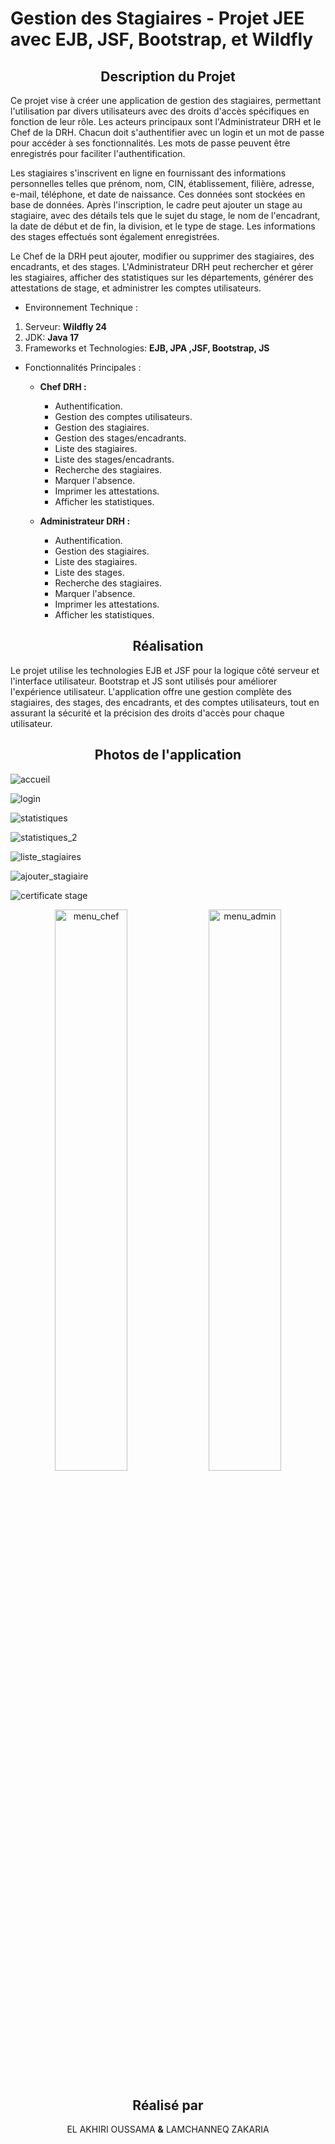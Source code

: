 # Gestion des Stagiaires - Projet JEE avec EJB, JSF, Bootstrap, et Wildfly



## <center> Description du Projet </center>
Ce projet vise à créer une application de gestion des stagiaires, permettant l'utilisation par divers utilisateurs avec des droits d'accès spécifiques en fonction de leur rôle. Les acteurs principaux sont l'Administrateur DRH et le Chef de la DRH. Chacun doit s'authentifier avec un login et un mot de passe pour accéder à ses fonctionnalités. Les mots de passe peuvent être enregistrés pour faciliter l'authentification.

Les stagiaires s'inscrivent en ligne en fournissant des informations personnelles telles que prénom, nom, CIN, établissement, filière, adresse, e-mail, téléphone, et date de naissance. Ces données sont stockées en base de données. Après l'inscription, le cadre peut ajouter un stage au stagiaire, avec des détails tels que le sujet du stage, le nom de l'encadrant, la date de début et de fin, la division, et le type de stage. Les informations des stages effectués sont également enregistrées.

Le Chef de la DRH peut ajouter, modifier ou supprimer des stagiaires, des encadrants, et des stages. L'Administrateur DRH peut rechercher et gérer les stagiaires, afficher des statistiques sur les départements, générer des attestations de stage, et administrer les comptes utilisateurs.

- Environnement Technique :
1) Serveur: **Wildfly 24**
1) JDK: **Java 17**
1) Frameworks et Technologies: **EJB, JPA ,JSF, Bootstrap, JS**
- Fonctionnalités Principales :
    - **Chef DRH :**

        - Authentification.
        - Gestion des comptes utilisateurs.
        - Gestion des stagiaires.
        - Gestion des stages/encadrants.
        - Liste des stagiaires.
        - Liste des stages/encadrants.
        - Recherche des stagiaires.
        - Marquer l'absence.
        - Imprimer les attestations.
        - Afficher les statistiques.
    - **Administrateur DRH :**

        - Authentification.
        - Gestion des stagiaires.
        - Liste des stagiaires.
        - Liste des stages.
        - Recherche des stagiaires.
        - Marquer l'absence.
        - Imprimer les attestations.
        - Afficher les statistiques.

## <center> Réalisation </center>
        
Le projet utilise les technologies EJB et JSF pour la logique côté serveur et l'interface utilisateur. Bootstrap et JS sont utilisés pour améliorer l'expérience utilisateur. L'application offre une gestion complète des stagiaires, des stages, des encadrants, et des comptes utilisateurs, tout en assurant la sécurité et la précision des droits d'accès pour chaque utilisateur.

## <center> Photos de l'application </center>

![accueil](https://github.com/Hikaru-e/Java-Project/assets/77628961/779f3274-01e0-4c2b-b5b0-d9cbad789915)

![login](https://github.com/Hikaru-e/Java-Project/assets/77628961/595bfa54-ded8-4137-87bb-465dc61f7a32)

![statistiques](https://github.com/Hikaru-e/Java-Project/assets/77628961/074788a2-4173-4865-9cfd-18acb797246d)

![statistiques_2](https://github.com/Hikaru-e/Java-Project/assets/77628961/8f098f17-ee57-4848-920b-eb7aa4511555)

![liste_stagiaires](https://github.com/Hikaru-e/Java-Project/assets/77628961/7acf98c6-ebdf-462b-855d-14a1efcfad50)

![ajouter_stagiaire](https://github.com/Hikaru-e/Java-Project/assets/77628961/62f4c92a-d83f-454d-96cc-5b6002e927de)

![certificate stage](https://github.com/Hikaru-e/Java-Project/assets/77628961/8e757f53-c0ff-442d-befe-13c4d106aec7)


<div align="center">
  <img src="https://github.com/Hikaru-e/Java-Project/assets/77628961/381d2a7e-ab81-4f85-8278-85ef1f172724" width="48%" alt="menu_chef">
  <img src="https://github.com/Hikaru-e/Java-Project/assets/77628961/ed044d94-83f2-45a9-a841-57964778cbaf" width="48%" alt="menu_admin">
</div>






## <center> Réalisé par </center>
<center> 

EL AKHIRI OUSSAMA **&** LAMCHANNEQ ZAKARIA
</center>
